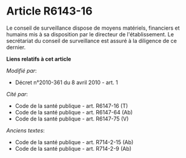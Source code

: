 # Article R6143-16

Le conseil de surveillance dispose de moyens matériels, financiers et humains mis à sa disposition par le directeur de
l'établissement. Le secrétariat du conseil de surveillance est assuré à la diligence de ce dernier.

**Liens relatifs à cet article**

_Modifié par_:

  - Décret n°2010-361 du 8 avril 2010 - art. 1

_Cité par_:

  - Code de la santé publique - art. R6147-16 (T)
  - Code de la santé publique - art. R6147-64 (Ab)
  - Code de la santé publique - art. R6147-75 (V)

_Anciens textes_:

  - Code de la santé publique - art. R714-2-15 (Ab)
  - Code de la santé publique - art. R714-2-9 (Ab)
